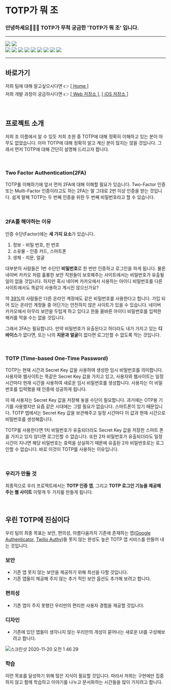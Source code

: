 
# TOTP가 뭐 조
### 안녕하세요👨‍👨‍👦 TOTP가 무척 궁금한 'TOTP가 뭐 조' 입니다. 

---
  
![](https://img.shields.io/badge/Swift-v5.3-%23e67e22?logo=Swift) ![](https://img.shields.io/badge/XCode-v12.1-%231575F9?logo=XCode)<br>
![](https://img.shields.io/badge/Node.js-v14.15.01-%23339933?logo=node.js) ![](https://img.shields.io/badge/React-Vanila-%2361DAFB?logo=React) ![](https://img.shields.io/badge/JavaScript-ES6-%23F7DF1E?logo=JavaScript) ![](https://img.shields.io/badge/Webpack-Node-%238DD6F9?logo=Webpack) ![](https://img.shields.io/badge/Babel-v7.10.5-%23F9DC3E?logo=Babel) ![](https://img.shields.io/badge/ESLint-v7.10.10-%234B32C3?logo=ESLint) ![](https://img.shields.io/badge/Nodemon-v2.0.4-%2376D04B?logo=Nodemon) ![](https://img.shields.io/badge/Prettier-v2.1.2-%23F7B93E?logo=Prettier) ![](https://img.shields.io/badge/Mysql-Database-%234479A1?logo=mysql)
  
---

## 바로가기
저희 팀에 대해 알고싶으시다면 👉  [[ Home ]](https://github.com/boostcamp-2020/Project03-A-TOTP/wiki)<br>
저희 개발 과정이 궁금하시다면 👉  [[ Web 저장소 ]](https://github.com/boostcamp-2020/Project03-A-TOTP/tree/master/WEB), [[ iOS 저장소 ]](https://github.com/boostcamp-2020/Project03-A-TOTP/tree/master/iOS)

<br>

## 프로젝트 소개

저희 조 이름에서 알 수 있듯 저희 조원 중 TOTP에 대해 정확히 이해하고 있는 분이 아무도 없었습니다. 아마 TOTP에 대해 정확히 알고 계신 분이 많지는 않을 것입니다. 그래서 먼저 TOTP에 대해 간단히 설명해 드리고자 합니다.

<br>

### Two Factor Authentication(2FA)

TOTP를 이해하기에 앞서 먼저 2FA에 대해 이해할 필요가 있습니다. Two-Factor 인증 또는 Multi-Factor 인증이라고도 하는 2FA는 말 그대로 2번 이상 인증을 받는 것입니다. 쉽게 말해 TOTP는 두 번째 인증을 위한 두 번째 비밀번호라고 할 수 있습니다. 

<br>

### 2FA를 해야하는 이유

인증 수단(Factor)에는 **세 가지 요소**가 있습니다. 

1. 정보 - 비밀 번호, 핀 번호
2. 소유물 - 인증 카드, 스마트폰
3. 생체 - 지문, 얼굴

대부분의 사람들은 1번 수단인 **비밀번호**로 한 번만 인증하고 로그인을 하게 됩니다. 물론 네이버 카카오 처럼 훌륭한 보안 직원들이 보호해주는 사이트에서는 비밀번호가 유출될 일이 없을 것입니다. 하지만 혹시 네이버 카카오에서 사용하는 아이디 비밀번호를 다른 사이트에서도 똑같이 사용하고 계시진 않으신가요? 

약 [39%](https://assets.pewresearch.org/wp-content/uploads/sites/14/2017/01/26102016/Americans-and-Cyber-Security-final.pdf)의 사람들은 다른 온라인 계정에도 같은 비밀번호를 사용한다고 합니다. 가입 되어 있는 온라인 계정들 중 어딘가는 안전하지 않은 사이트가 있을 수 있습니다. 네이버 카카오에서 아무리 보안을 두텁게 하고 있다고 한들 올바른 아이디 비밀번호를 입력한 해커를 막을 수는 없을 것입니다.

그래서 2FA는 필요합니다. 만약 비밀번호가 유출된다고 하더라도 내가 가지고 있는 **디바이스**가 없다면, 또는 나의 **지문과 얼굴**이 없다면 로그인할 수 없도록 막는 것입니다.


<br>

### TOTP (Time-based One-Time Password)

TOTP는 현재 시간과 Secret Key 값을 사용하여 생성한 임시 비밀번호를 의미합니다. 사용자와 웹사이트는 똑같은 Secret Key 값을 가지고 있고, 사용자와 웹사이트는 일정 시간마다 현재 시간을 사용하여 새로운 임시 비밀번호를 생성합니다. 사용자는 이 비밀번호를 입력했을 때 인증에 성공하게 됩니다. 

이 때 사용자는 Secret Key 값을 저장해 놓을 수단이 필요합니다. 과거에는 OTP용 기기를 사용했지만 요즘 같은 시대에는 그럴 필요가 없습니다. 스마트폰이 있기 때문입니다. TOTP 앱에서는 Secret Key 값을 보관해주고 일정 시간마다 이 값과 현재 시간으로 비밀번호를 생성해줍니다.

TOTP를 사용한다면 1차 비밀번호가 유출되더라도 Secret Key 값을 저장한 스마트 폰을 가지고 있지 않다면 로그인할 수 없습니다. 또한 2차 비밀번호가 유출되더라도 일정 시간이 지나면 해당 비밀번호는 효력을 상실하기 때문에 유출된 2차 비밀번호로는 로그인할 수 없습니다. 바로 이것이 TOTP를 사용하는 이유입니다.



<br>

### 우리가 만들 것 

최종적으로 우리 프로젝트에서는 **TOTP 인증 앱**, 그리고 **TOTP 로그인 기능을 제공해 주는 웹 사이트** 이렇게 두 가지를 만들게 됩니다.


<br>

## 우린 TOTP에 진심이다

우리 팀의 최종 목표는 보안, 편의성, 아름다움까지 기존에 존재하는 앱([Google Authenticator](https://apps.apple.com/us/app/google-authenticator/id388497605), [Twilio Authy](https://apps.apple.com/us/app/twilio-authy/id494168017))들 못지 않는 완성도 높은 TOTP 앱 서비스를 만들어 내는 것입니다. 

### 보안
- 기존 앱 못지 않는 보안을 제공하기 위해 최선을 다할 것입니다.
- 기존 앱들이 제공해 주지 않는 추가 적인 보안 옵션도 추가해 보려고 합니다.

### 편의성
- 기존 앱이 주지 못했던 우리만의 편리한 사용자 경험을 제공할 것입니다. 

### 디자인
- 기존에 있던 앱들이 생각나지 않는 우리만의 개성이 묻어나는 새로운 UI를 구성해보려고 합니다.

![스크린샷 2020-11-20 오전 1 46 29](https://user-images.githubusercontent.com/44443949/99696607-370c8c00-2ad2-11eb-8893-be2f214e7709.png)


### 학습

이런 목표를 달성하기 위해 많은 지식이 필요할 것입니다. 따라서 저희는 구현에만 집중하지 않고 함께 학습하고 이야기를 나누고 문서화하는 시간들을 많이 가지려고 합니다. 


